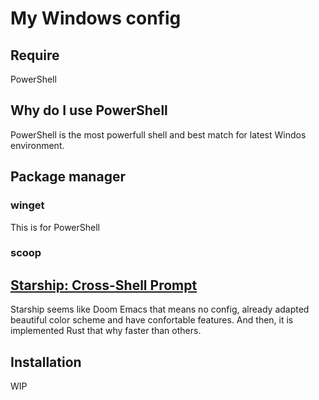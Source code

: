 # My Windows config

## Require
PowerShell

## Why do I use PowerShell
PowerShell is the most powerfull shell and best match for latest Windos environment.

## Package manager
### winget
This is for PowerShell
### scoop

## [Starship: Cross-Shell Prompt](https://starship.rs/)
Starship seems like Doom Emacs that means no config, already adapted beautiful color scheme and have confortable features. And then, it is implemented Rust that why faster than others.

## Installation
WIP